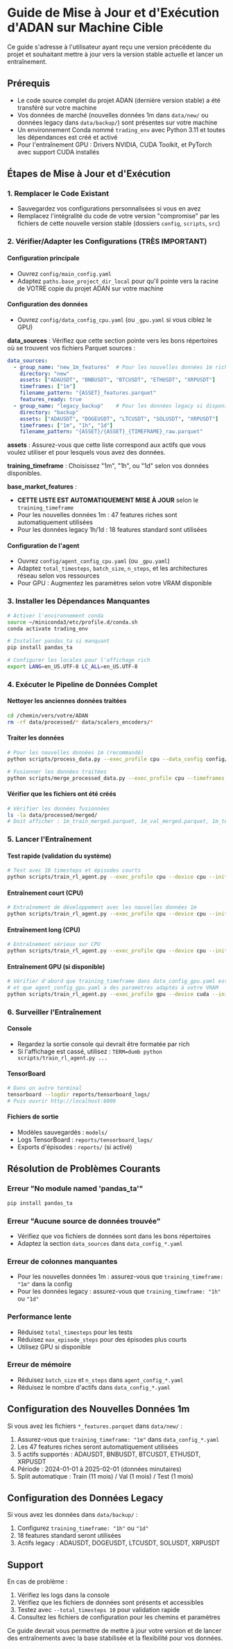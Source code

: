 # Guide de Mise à Jour et d'Exécution d'ADAN sur Machine Cible

Ce guide s'adresse à l'utilisateur ayant reçu une version précédente du projet et souhaitant mettre à jour vers la version stable actuelle et lancer un entraînement.

## Prérequis

- Le code source complet du projet ADAN (dernière version stable) a été transféré sur votre machine
- Vos données de marché (nouvelles données 1m dans `data/new/` ou données legacy dans `data/backup/`) sont présentes sur votre machine
- Un environnement Conda nommé `trading_env` avec Python 3.11 et toutes les dépendances est créé et activé
- Pour l'entraînement GPU : Drivers NVIDIA, CUDA Toolkit, et PyTorch avec support CUDA installés

## Étapes de Mise à Jour et d'Exécution

### 1. Remplacer le Code Existant

- Sauvegardez vos configurations personnalisées si vous en avez
- Remplacez l'intégralité du code de votre version "compromise" par les fichiers de cette nouvelle version stable (dossiers `config`, `scripts`, `src`)

### 2. Vérifier/Adapter les Configurations (TRÈS IMPORTANT)

#### Configuration principale
- Ouvrez `config/main_config.yaml`
- Adaptez `paths.base_project_dir_local` pour qu'il pointe vers la racine de VOTRE copie du projet ADAN sur votre machine

#### Configuration des données
- Ouvrez `config/data_config_cpu.yaml` (ou `_gpu.yaml` si vous ciblez le GPU)

**data_sources** : Vérifiez que cette section pointe vers les bons répertoires où se trouvent vos fichiers Parquet sources :
```yaml
data_sources:
  - group_name: "new_1m_features"  # Pour les nouvelles données 1m riches
    directory: "new"
    assets: ["ADAUSDT", "BNBUSDT", "BTCUSDT", "ETHUSDT", "XRPUSDT"]
    timeframes: ["1m"]
    filename_pattern: "{ASSET}_features.parquet"
    features_ready: true
  - group_name: "legacy_backup"    # Pour les données legacy si disponibles
    directory: "backup"
    assets: ["ADAUSDT", "DOGEUSDT", "LTCUSDT", "SOLUSDT", "XRPUSDT"]
    timeframes: ["1m", "1h", "1d"]
    filename_pattern: "{ASSET}/{ASSET}_{TIMEFRAME}_raw.parquet"
```

**assets** : Assurez-vous que cette liste correspond aux actifs que vous voulez utiliser et pour lesquels vous avez des données.

**training_timeframe** : Choisissez "1m", "1h", ou "1d" selon vos données disponibles.

**base_market_features** : 
- **CETTE LISTE EST AUTOMATIQUEMENT MISE À JOUR** selon le `training_timeframe`
- Pour les nouvelles données 1m : 47 features riches sont automatiquement utilisées
- Pour les données legacy 1h/1d : 18 features standard sont utilisées

#### Configuration de l'agent
- Ouvrez `config/agent_config_cpu.yaml` (ou `_gpu.yaml`)
- Adaptez `total_timesteps`, `batch_size`, `n_steps`, et les architectures réseau selon vos ressources
- Pour GPU : Augmentez les paramètres selon votre VRAM disponible

### 3. Installer les Dépendances Manquantes

```bash
# Activer l'environnement conda
source ~/miniconda3/etc/profile.d/conda.sh
conda activate trading_env

# Installer pandas_ta si manquant
pip install pandas_ta

# Configurer les locales pour l'affichage rich
export LANG=en_US.UTF-8 LC_ALL=en_US.UTF-8
```

### 4. Exécuter le Pipeline de Données Complet

#### Nettoyer les anciennes données traitées
```bash
cd /chemin/vers/votre/ADAN
rm -rf data/processed/* data/scalers_encoders/*
```

#### Traiter les données
```bash
# Pour les nouvelles données 1m (recommandé)
python scripts/process_data.py --exec_profile cpu --data_config config/data_config_cpu.yaml --main_config config/main_config.yaml

# Fusionner les données traitées
python scripts/merge_processed_data.py --exec_profile cpu --timeframes 1m --splits train val test --training-timeframe 1m
```

#### Vérifier que les fichiers ont été créés
```bash
# Vérifier les données fusionnées
ls -la data/processed/merged/
# Doit afficher : 1m_train_merged.parquet, 1m_val_merged.parquet, 1m_test_merged.parquet
```

### 5. Lancer l'Entraînement

#### Test rapide (validation du système)
```bash
# Test avec 10 timesteps et épisodes courts
python scripts/train_rl_agent.py --exec_profile cpu --device cpu --initial_capital 15 --total_timesteps 10 --max_episode_steps 5
```

#### Entraînement court (CPU)
```bash
# Entraînement de développement avec les nouvelles données 1m
python scripts/train_rl_agent.py --exec_profile cpu --device cpu --initial_capital 15 --total_timesteps 5000 --max_episode_steps 1000
```

#### Entraînement long (CPU)
```bash
# Entraînement sérieux sur CPU
python scripts/train_rl_agent.py --exec_profile cpu --device cpu --initial_capital 15 --total_timesteps 500000
```

#### Entraînement GPU (si disponible)
```bash
# Vérifier d'abord que training_timeframe dans data_config_gpu.yaml est configuré
# et que agent_config_gpu.yaml a des paramètres adaptés à votre VRAM
python scripts/train_rl_agent.py --exec_profile gpu --device cuda --initial_capital 15 --total_timesteps 1000000
```

### 6. Surveiller l'Entraînement

#### Console
- Regardez la sortie console qui devrait être formatée par rich
- Si l'affichage est cassé, utilisez : `TERM=dumb python scripts/train_rl_agent.py ...`

#### TensorBoard
```bash
# Dans un autre terminal
tensorboard --logdir reports/tensorboard_logs/
# Puis ouvrir http://localhost:6006
```

#### Fichiers de sortie
- Modèles sauvegardés : `models/`
- Logs TensorBoard : `reports/tensorboard_logs/`
- Exports d'épisodes : `reports/` (si activé)

## Résolution de Problèmes Courants

### Erreur "No module named 'pandas_ta'"
```bash
pip install pandas_ta
```

### Erreur "Aucune source de données trouvée"
- Vérifiez que vos fichiers de données sont dans les bons répertoires
- Adaptez la section `data_sources` dans `data_config_*.yaml`

### Erreur de colonnes manquantes
- Pour les nouvelles données 1m : assurez-vous que `training_timeframe: "1m"` dans la config
- Pour les données legacy : assurez-vous que `training_timeframe: "1h"` ou `"1d"`

### Performance lente
- Réduisez `total_timesteps` pour les tests
- Réduisez `max_episode_steps` pour des épisodes plus courts
- Utilisez GPU si disponible

### Erreur de mémoire
- Réduisez `batch_size` et `n_steps` dans `agent_config_*.yaml`
- Réduisez le nombre d'actifs dans `data_config_*.yaml`

## Configuration des Nouvelles Données 1m

Si vous avez les fichiers `*_features.parquet` dans `data/new/` :

1. Assurez-vous que `training_timeframe: "1m"` dans `data_config_*.yaml`
2. Les 47 features riches seront automatiquement utilisées
3. 5 actifs supportés : ADAUSDT, BNBUSDT, BTCUSDT, ETHUSDT, XRPUSDT
4. Période : 2024-01-01 à 2025-02-01 (données minutaires)
5. Split automatique : Train (11 mois) / Val (1 mois) / Test (1 mois)

## Configuration des Données Legacy

Si vous avez les données dans `data/backup/` :

1. Configurez `training_timeframe: "1h"` ou `"1d"`
2. 18 features standard seront utilisées
3. Actifs legacy : ADAUSDT, DOGEUSDT, LTCUSDT, SOLUSDT, XRPUSDT

## Support

En cas de problème :
1. Vérifiez les logs dans la console
2. Vérifiez que les fichiers de données sont présents et accessibles
3. Testez avec `--total_timesteps 10` pour validation rapide
4. Consultez les fichiers de configuration pour les chemins et paramètres

Ce guide devrait vous permettre de mettre à jour votre version et de lancer des entraînements avec la base stabilisée et la flexibilité pour vos données.